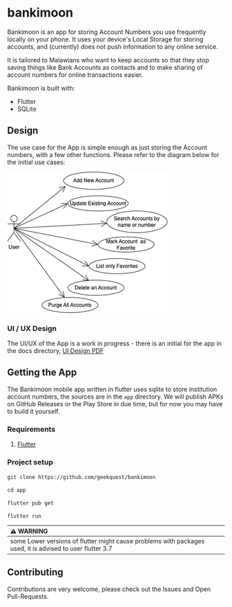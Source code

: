 # bankimoon

Bankimoon is an app for storing Account Numbers you use frequently locally on your phone.
It uses your device's Local Storage for storing accounts, and (currently) does not push information to any online service.

It is tailored to Malawians who want to keep accounts so that they stop saving things like Bank Accounts as contacts and to make sharing of account numbers for online transactions easier. 

Bankimoon is built with:

- Flutter
- SQLite

## Design

The use case for the App is simple enough as just storing the Account numbers, with a few other functions.
Please refer to the diagram below for the initial use cases:

![[]](./docs/use-cases.png)


### UI / UX Design

The UI/UX of the App is a work in progress - there is an initial for the app in the docs directory, [UI Design PDF](./docs/Bankimoon-UI-Design_v0.1.pdf)


## Getting the App

The Bankimoon mobile app written in flutter uses sqlite to store institution account numbers, the sources are in the `app` directory.  We will publish APKs on GitHub Releases or the Play Store in due time, but for now you may have to build it yourself.

### Requirements

1. [Flutter](https://flutter.dev/)

### Project setup

```
git clone https://github.com/geekquest/bankimoon
```

```
cd app
```

```
flutter pub get
```

```
flutter run
```

| :warning: WARNING                                                                                         |
| :-------------------------------------------------------------------------------------------------------- |
| some Lower versions of flutter might cause problems with packages used, it is advised to user flutter 3.7 |


## Contributing

Contributions are very welcome, please check out the Issues and Open Pull-Requests.
